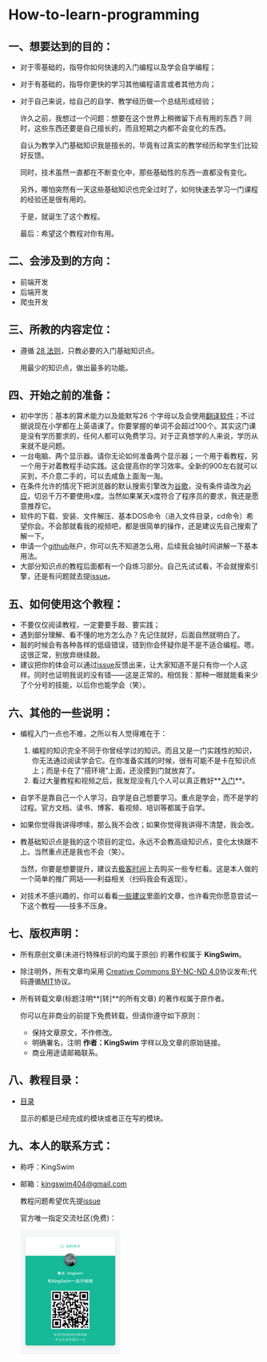 # How-to-learn-programming

## 一、想要达到的目的：

- 对于零基础的，指导你如何快速的入门编程以及学会自学编程；

- 对于有基础的，指导你更快的学习其他编程语言或者其他方向；

- 对于自己来说，给自己的自学、教学经历做一个总结形成经验；

  许久之前，我想过一个问题：想要在这个世界上稍微留下点有用的东西 ? 同时，这些东西还要是自己擅长的，而且短期之内都不会变化的东西。

  自认为教学入门基础知识我是擅长的，毕竟有过真实的教学经历和学生们比较好反馈。

  同时，技术虽然一直都在不断变化中，那些基础性的东西一直都没有变化。

  另外，哪怕突然有一天这些基础知识也完全过时了，如何快速去学习一门课程的经验还是很有用的。

  于是，就诞生了这个教程。

  最后：希望这个教程对你有用。

## 二、会涉及到的方向：

- 前端开发
- 后端开发
- 爬虫开发

## 三、所教的内容定位：

- 遵循 [28 法则](https://baike.baidu.com/item/28%E6%B3%95%E5%88%99/4524352)，只教必要的入门基础知识点。

  用最少的知识点，做出最多的功能。

## 四、开始之前的准备：

- 初中学历：基本的算术能力以及能默写26 个字母以及会使用[翻译软件](http://fanyi.youdao.com/)；不过据说现在小学都在上英语课了。你要掌握的单词不会超过100个。其实这门课是没有学历要求的，任何人都可以免费学习。对于正真想学的人来说，学历从来就不是问题。
- 一台电脑、两个显示器。请你无论如何准备两个显示器；一个用于看教程，另一个用于对着教程手动实践。这会提高你的学习效率。全新的900左右就可以买到，不介意二手的，可以去咸鱼上面淘一淘。
- 在条件允许的情况下把浏览器的默认搜索引擎改为[谷歌](https://www.google.com/)，没有条件请改为[必应](https://cn.bing.com/)，切忌千万不要使用x度。当然如果某天x度符合了程序员的要求，我还是愿意推荐它。
- 软件的下载、安装、文件解压、基本DOS命令（进入文件目录，cd命令）希望你会。不会那就看我的视频吧，都是很简单的操作，还是建议先自己搜索了解一下。
- 申请一个[github](https://github.com/)账户，你可以先不知道怎么用，后续我会抽时间讲解一下基本用法。
- 大部分知识点的教程后面都有一个自练习部分。自己先试试看，不会就搜索引擎，还是有问题就去提[issue](https://github.com/KingSwim404/How-to-learn-programming/issues)。

## 五、如何使用这个教程：

- 不要仅仅阅读教程，一定要要手敲、要实践；
- 遇到部分理解、看不懂的地方怎么办？先记住就好，后面自然就明白了。
- 敲的时候会有各种各样的低级错误，错到你会怀疑你是不是不适合编程。嗯，这很正常，别放弃继续敲。
- 建议把你的体会可以通过[issue](https://github.com/KingSwim404/How-to-learn-programming/issues)反馈出来，让大家知道不是只有你一个人这样。同时也证明我说的没有错——这是正常的。相信我：那种一眼就能看来少了个分号的技能，以后你也能学会（笑）。

## 六、其他的一些说明：

- 编程入门一点也不难，之所以有人觉得难在于：
  1. 编程的知识完全不同于你曾经学过的知识。而且又是一门实践性的知识，你无法通过阅读学会它。在你准备实践的时候，很有可能不是卡在知识点上；​而是卡在了“搭环境”上面，还没摸到门就放弃了。
  2. 看过大量教程和视频之后，我发现没有几个人可以真正教好**<u>入门</u>**。
  
- 自学不是靠自己一个人学习，自学是自己想要学习。重点是学会，而不是学的过程。官方文档、读书、博客、看视频、培训等都属于自学。

- 如果你觉得我讲得啰嗦，那么我不会改；如果你觉得我讲得不清楚，我会改。

- 教基础知识点是我的这个项目的定位。永远不会教高级知识点，变化太快跟不上。当然重点还是我也不会（笑）。

  当然，你要是想要提升，建议去[极客时间](https://www.kingswim.xyz/#/geekTime)上去购买一些专栏看。这是本人做的一个简单的推广网站——利益相关（扫码我会有返现）。

- 对技术不感兴趣的，你可以看看[一些建议](编程入门/03一些建议)里面的文章，也许看完你愿意尝试一下这个教程——技多不压身。

## 七、版权声明：

- 所有原创文章(未进行特殊标识的均属于原创) 的著作权属于 **KingSwim**。
- 除注明外，所有文章均采用
  [Creative Commons BY-NC-ND 4.0](http://creativecommons.org/licenses/by-nc-nd/4.0/deed.zh)协议发布;代码遵循[MIT](LICENSE)协议。
- 所有转载文章(标题注明**[转]**的所有文章) 的著作权属于原作者。
  
  你可以在非商业的前提下免费转载，但请你遵守如下原则：
    - 保持文章原文，不作修改。
    - 明确署名，注明  **作者：KingSwim** 字样以及文章的原始链接。
    - 商业用途请邮箱联系。

## 八、教程目录：

- [目录](编程入门/目录.md) 

  显示的都是已经完成的模块或者正在写的模块。

## 九、本人的联系方式：

- 称呼：KingSwim

- 邮箱：kingswim404@gmail.com

  教程问题希望优先提[issue](https://github.com/KingSwim404/How-to-learn-programming/issues)

  官方唯一指定交流社区(免费)：
  
  <img src="imgs/zsxq/xbc.png" width="200" style="width:200px; float:left;"/>
  
  